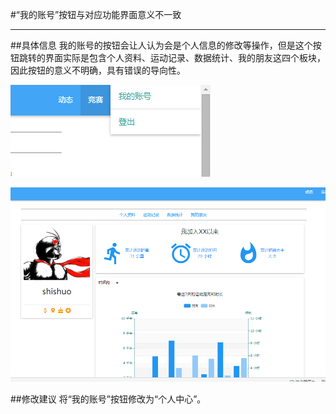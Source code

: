 #“我的账号”按钮与对应功能界面意义不一致

---

##具体信息
我的账号的按钮会让人认为会是个人信息的修改等操作，但是这个按钮跳转的界面实际是包含个人资料、运动记录、数据统计、我的朋友这四个板块，因此按钮的意义不明确，具有错误的导向性。

![](/assets/“我的账号”按钮与对应功能界面意义不一致(1).png)

![](/assets/“我的账号”按钮与对应功能界面意义不一致(2).png)

##修改建议
将“我的账号”按钮修改为“个人中心”。